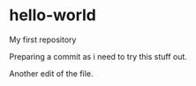 # hello-world
My first repository

Preparing a commit as i need to try this stuff out. 

Another edit of the file. 
